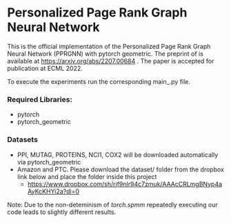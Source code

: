 # Personalized Page Rank Graph Neural Network

This is the official implementation of the Personalized Page Rank Graph Neural Network (PPRGNN) with pytorch geometric.
The preprint of is available at https://arxiv.org/abs/2207.00684 . The paper is accepted for publication at ECML 2022.

To execute the experiments run the corresponding main_<NAME>.py file.

### Required Libraries:

* pytorch
* pytorch_geometric


### Datasets

* PPI, MUTAG, PROTEINS, NCI1, COX2 will be downloaded automatically via pytorch_geometric
* Amazon and PTC. Please download the dataset/ folder from the dropbox link below and place the folder inside this project
  * https://www.dropbox.com/sh/rjf9nlr94c7zmuk/AAAcCRLmgBNyp4aAyKcKHYi2a?dl=0

Note: Due to the non-deteminism of *torch.spmm* repeatedly executing our code leads to slightly different results.
